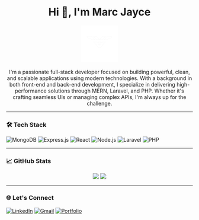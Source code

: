 <h1 align="center">Hi 👋, I'm Marc Jayce</h1>
<p align="center">
  <img src="https://raw.githubusercontent.com/MarcJayce/MarcJayce/main/Logo.png" width="100" alt="Marc Jayce logo"/>
</p>

<p align="center">
  I'm a passionate full-stack developer focused on building powerful, clean, and scalable applications using modern technologies. With a background in both front-end and back-end development, I specialize in delivering high-performance solutions through MERN, Laravel, and PHP. Whether it's crafting seamless UIs or managing complex APIs, I'm always up for the challenge.
</p>

---

### 🛠️ Tech Stack

![MongoDB](https://img.shields.io/badge/-MongoDB-47A248?style=flat-square&logo=mongodb&logoColor=white)
![Express.js](https://img.shields.io/badge/-Express.js-000000?style=flat-square&logo=express&logoColor=white)
![React](https://img.shields.io/badge/-React-61DAFB?style=flat-square&logo=react&logoColor=black)
![Node.js](https://img.shields.io/badge/-Node.js-339933?style=flat-square&logo=node.js&logoColor=white)
![Laravel](https://img.shields.io/badge/-Laravel-F55247?style=flat-square&logo=laravel&logoColor=white)
![PHP](https://img.shields.io/badge/-PHP-777BB4?style=flat-square&logo=php&logoColor=white)

---

### 📈 GitHub Stats

<p align="center">
  <img src="https://github-readme-stats.vercel.app/api?username=MarcJayce&show_icons=true&theme=tokyonight" />
  <img src="https://github-readme-stats.vercel.app/api/top-langs/?username=MarcJayce&layout=compact&theme=tokyonight" />
</p>

---

### 🌐 Let's Connect

[![LinkedIn](https://img.shields.io/badge/-LinkedIn-0077B5?style=flat-square&logo=linkedin&logoColor=white)](https://www.linkedin.com/in/marcjayce)
[![Gmail](https://img.shields.io/badge/-Gmail-D14836?style=flat-square&logo=gmail&logoColor=white)](mailto:Cenidoza.MarcJayce0113@gmail.com)
[![Portfolio](https://img.shields.io/badge/-Website-000000?style=flat-square&logo=vercel&logoColor=white)](https://personal-website-taupe-six.vercel.app/)

